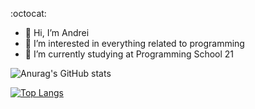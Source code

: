  :octocat:
- 👋 Hi, I’m Andrei
- 👀  I’m interested in everything related to programming
- 🌱 I’m currently studying at Programming School 21

![Anurag's GitHub stats](https://github-readme-stats.vercel.app/api?username=andrei-sergeich&theme=gruvbox&show_icons=true)

[![Top Langs](https://github-readme-stats.vercel.app/api/top-langs/?username=andrei-sergeich&layout=compact)](https://github.com/andrei-sergeich/github-readme-stats)

<!---
andrei-sergeich/andrei-sergeich is a ✨ special ✨ repository because its `README.md` (this file) appears on your GitHub profile.
You can click the Preview link to take a look at your changes.
- 💞️ I’m looking to collaborate on ...
- 📫 How to reach me - 
--->
